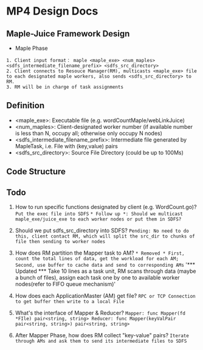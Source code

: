 # MP4 Design Docs

## Maple-Juice Framework Design


+ Maple Phase
```
1. Client input format： maple <maple_exe> <num_maples> <sdfs_intermediate_filename_prefix> <sdfs_src_directory>
2. Client connects to Resouce Manager(RM), multicasts <maple_exe> file to each designated maple workers, also sends <sdfs_src_directory> to RM.
3. RM will be in charge of task assignments
```


## Definition
* <maple_exe>: Executable file (e.g. wordCountMaple/webLinkJuice)
* <num_maples>: Client-designated worker number (if available number is less than N, occupy all; otherwise only occupy N nodes)
* <sdfs_intermediate_filename_prefix>: Intermediate file generated by MapleTask, i.e. File with (key,value) pairs
* <sdfs_src_directory>: Source File Directory (could be up to 100Ms)

## Code Structure

## Todo

1. How to run specific functions designated by client (e.g. WordCount.go)?
    `Put the exec file into SDFS`
    `* Follow up *: Should we multicast maple_exe/juice_exe to each worker nodes or put them in SDFS?`

2. Should we put sdfs_src_directory into SDFS?
    `Pending: No need to do this, client contact RM, which will split the src_dir to chunks of file then sending to worker nodes`

3. How does RM partition the Mapper task to AM?
    `* Removed * First, count the total lines of data, get the workload for each AM; Second, use buffer to cache data and send to corresponding AMs`
    '*** Updated *** Take 10 lines as a task unit, RM scans through data (maybe a bunch of files), assign each task one by one to available worker nodes(refer to FIFO queue mechanism)' 

4. How does each ApplicationMaster (AM) get file?
    `RPC or TCP Connection to get buffer then write to a local File`

5. What's the interface of Mapper & Reducer?
    `Mapper: func Mapper(fd *FIle) pair<string, string>
     Reducer: func Mapper(keyValPair pair<string, string>) pair<string, string>`

6. After Mapper Phase, how does RM collect "key-value" pairs?
    `Iterate through AMs and ask them to send its intermediate files to SDFS`